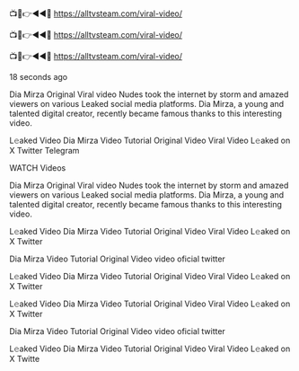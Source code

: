 📺📱👉◄◄🔴  https://alltvsteam.com/viral-video/

📺📱👉◄◄🔴  https://alltvsteam.com/viral-video/

📺📱👉◄◄🔴  https://alltvsteam.com/viral-video/

18 seconds ago

Dia Mirza Original Viral video Nudes took the internet by storm and amazed viewers on various Leaked social media platforms. Dia Mirza, a young and talented digital creator, recently became famous thanks to this interesting video.

L𝚎aked Video Dia Mirza Video Tutorial Original Video Viral Video L𝚎aked on X Twitter Telegram

WATCH Videos

Dia Mirza Original Viral video Nudes took the internet by storm and amazed viewers on various Leaked social media platforms. Dia Mirza, a young and talented digital creator, recently became famous thanks to this interesting video.

L𝚎aked Video Dia Mirza Video Tutorial Original Video Viral Video L𝚎aked on X Twitter

Dia Mirza Video Tutorial Original Video video oficial twitter

L𝚎aked Video Dia Mirza Video Tutorial Original Video Viral Video L𝚎aked on X Twitter
 
L𝚎aked Video Dia Mirza Video Tutorial Original Video Viral Video L𝚎aked on X Twitter

Dia Mirza Video Tutorial Original Video video oficial twitter

L𝚎aked Video Dia Mirza Video Tutorial Original Video Viral Video L𝚎aked on X Twitte
